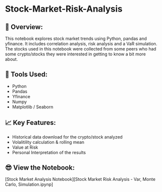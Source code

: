 # Stock-Market-Risk-Analysis

## 📁 Overview:

This notebook explores stock market trends using Python, pandas and yfinance. It includes correlation analysis, risk analysis and a VaR simulation. The stocks used in this notebook were collected from some peers who had some crypto/stocks they were interested in getting to know a bit more about. 

## 🧰 Tools Used:

- Python
- Pandas
- Yfinance
- Numpy
- Matplotlib / Seaborn

## 📈 Key Features:

- Historical data download for the crypto/stock analyzed
- Volalitility calculation & rolling mean
- Value at Risk
- Personal Interpretation of the results

## 😎 View the Notebook:
[Stock Market Analysis Notebook][Stock Market Risk Analysis - Var, Monte Carlo, Simulation.ipynp]
